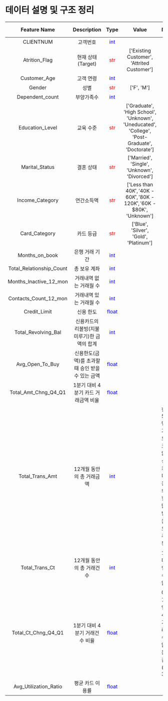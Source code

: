 # 데이터 설명 및 구조 정리

|Feature Name|Description|Type|Value|Note|Missing Value|
|:---:|:---:|:---:|:---:|:---|:---|
|CLIENTNUM|고객번호|<span style="color: blue">int</span>||||
|Atrition_Flag|현재 상태(Target)|<span style="color: red">str</span>|['Existing Customer', 'Attrited Customer']|||
|Customer_Age|고객 연령|<span style="color: blue">int</span>||||
|Gender|성별|<span style="color: red">str</span>|['F', 'M']|||
|Dependent_count|부양가족수|<span style="color: blue">int</span>||||
|Education_Level|교육 수준|<span style="color: red">str</span>|['Graduate', 'High School', 'Unknown', 'Uneducated', 'College', 'Post-Graduate', 'Doctorate']||`Unknown`|
|Marital_Status|결혼 상태|<span style="color: red">str</span>|['Married', 'Single', 'Unknown', 'Divorced']||`Unknown`|
|Income_Category|연간소득액|<span style="color: red">str</span>|['Less than $40K', '$40K - $60K', '$80K - $120K', '$60K - $80K', 'Unknown']||`Unknown`|
|Card_Category|카드 등급|<span style="color: red">str</span>|['Blue', 'Silver', 'Gold', 'Platinum']|||
|Months_on_book|은행 거래 기간|<span style="color: blue">int</span>||||
|Total_Relationship_Count|총 보유 계좌|<span style="color: blue">int</span>||||
|Months_Inactive_12_mon|거래내역 없는 거래월 수|<span style="color: blue">int</span>||||
|Contacts_Count_12_mon|거래내역 있는 거래월 수|<span style="color: blue">int</span>||||
|Credit_Limit|신용 한도|<span style="color: blue">float</span>||||
|Total_Revolving_Bal|신용카드의 리볼빙(지불 미루기)한 금액의 합계|<span style="color: blue">int</span>||||
|Avg_Open_To_Buy|신용한도(금액)를 초과할 때 승인 받을 수 있는 금액|<span style="color: blue">float</span>||||
|Total_Amt_Chng_Q4_Q1|1분기 대비 4분기 카드 거래금액 비율|<span style="color: blue">float</span>||||
|Total_Trans_Amt|12개월 동안의 총 거래금액|<span style="color: blue">int</span>||한화 540만원 가량으로 크지 않다. 신용카드 미사용자의 영향을 많이 받았을 것으로 추정된다.||
|Total_Trans_Ct|12개월 동안의 총 거래건수|<span style="color: blue">int</span>||10건 미만인 건수는 없다.||
|Total_Ct_Chng_Q4_Q1|1분기 대비 4분기 거래건수 비율|<span style="color: blue">float</span>||0은 7건인데 4분기 거래 건수가 없다는 것 같다. (최대 3.7)||
|Avg_Utilization_Ratio|평균 카드 이용률|<span style="color: blue">float</span>||||
